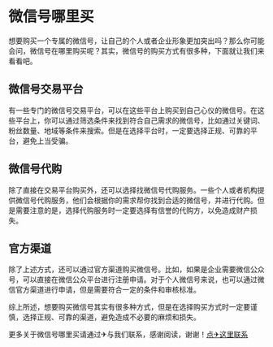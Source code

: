 # 微信号哪里买

想要购买一个专属的微信号，让自己的个人或者企业形象更加突出吗？那么你可能会问，微信号在哪里购买呢？其实，微信号的购买方式有很多种，下面就让我们来看看吧。

## 微信号交易平台

有一些专门的微信号交易平台，可以在这些平台上购买到自己心仪的微信号。在这些平台上，你可以通过筛选条件来找到符合自己需求的微信号，比如通过关键词、粉丝数量、地域等条件来搜索。但是在选择平台时，一定要选择正规、可靠的平台，避免上当受骗。

## 微信号代购

除了直接在交易平台购买外，还可以选择找微信号代购服务。一些个人或者机构提供微信号代购服务，他们会根据你的需求帮你找到合适的微信号，并进行代购。但是需要注意的是，选择代购服务时一定要选择有信誉的代购方，以免造成财产损失。

## 官方渠道

除了上述方式，还可以通过官方渠道购买微信号。比如，如果是企业需要微信公众号，可以直接在微信公众平台进行注册申请。对于个人微信号来说，也可以通过微信官方渠道进行申请，但是需要符合一定的条件和审核标准。

综上所述，想要购买微信号其实有很多种方式，但是在选择购买方式时一定要谨慎，选择正规、可靠的渠道，避免造成不必要的麻烦和损失。

更多关于微信号哪里买请通过✈与我们联系，感谢阅读，谢谢！[点✈这里联系](https://w.k02.cc)